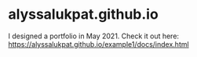 # alyssalukpat.github.io
I designed a portfolio in May 2021. Check it out here: https://alyssalukpat.github.io/example1/docs/index.html
